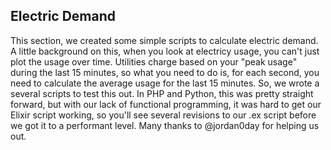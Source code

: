 ## Electric Demand

This section, we created some simple scripts to calculate electric demand.  A little background on this, when you look at electricy usage, you can't just plot the usage over time.  Utilities charge based on your "peak usage" during the last 15 minutes, so what you need to do is, for each second, you need to calculate the average usage for the last 15 minutes.  So, we wrote a several scripts to test this out.  In PHP and Python, this was pretty straight forward, but with our lack of functional programming, it was hard to get our Elixir script working, so you'll see several revisions to our .ex script before we got it to a performant level.  Many thanks to @jordan0day for helping us out.

